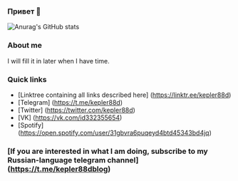 ### Привет 🦐

![Anurag's GitHub stats](https://github-readme-stats.vercel.app/api?username=egor-baranov&count_private=true)

### About me
I will fill it in later when I have time.

### Quick links
* [Linktree containing all links described here] (https://linktr.ee/kepler88d)
* [Telegram] (https://t.me/kepler88d)
* [Twitter] (https://twitter.com/kepler88d)
* [VK] (https://vk.com/id332355654)
* [Spotify] (https://open.spotify.com/user/31gbvra6puqeyd4btd45343bd4jq)

### [If you are interested in what I am doing, subscribe to my Russian-language telegram channel] (https://t.me/kepler88dblog)

<!--
**egor-baranov/egor-baranov** is a ✨ _special_ ✨ repository because its `README.md` (this file) appears on your GitHub profile.

Here are some ideas to get you started:

- 🔭 I’m currently working on ...
- 🌱 I’m currently learning ...
- 👯 I’m looking to collaborate on ...
- 🤔 I’m looking for help with ...
- 💬 Ask me about ...
- 📫 How to reach me: ...
- 😄 Pronouns: ...
- ⚡ Fun fact: ...
-->
